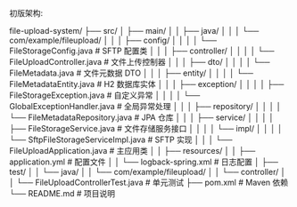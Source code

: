 初版架构:

file-upload-system/
├── src/
│   ├── main/
│   │   ├── java/
│   │   │   └── com/example/fileupload/
│   │   │       ├── config/
│   │   │       │   └── FileStorageConfig.java        # SFTP 配置类
│   │   │       ├── controller/
│   │   │       │   └── FileUploadController.java     # 文件上传控制器
│   │   │       ├── dto/
│   │   │       │   └── FileMetadata.java             # 文件元数据 DTO
│   │   │       ├── entity/
│   │   │       │   └── FileMetadataEntity.java       # H2 数据库实体
│   │   │       ├── exception/
│   │   │       │   ├── FileStorageException.java     # 自定义异常
│   │   │       │   └── GlobalExceptionHandler.java   # 全局异常处理
│   │   │       ├── repository/
│   │   │       │   └── FileMetadataRepository.java   # JPA 仓库
│   │   │       ├── service/
│   │   │       │   ├── FileStorageService.java       # 文件存储服务接口
│   │   │       │   └── impl/
│   │   │       │       └── SftpFileStorageServiceImpl.java # SFTP 实现
│   │   │       └── FileUploadApplication.java        # 主应用类
│   │   ├── resources/
│   │       ├── application.yml                       # 配置文件
│   │       └── logback-spring.xml                   # 日志配置
│   ├── test/
│   │   └── java/
│   │       └── com/example/fileupload/
│   │           └── controller/
│   │               └── FileUploadControllerTest.java # 单元测试
├── pom.xml                                           # Maven 依赖
└── README.md                                         # 项目说明